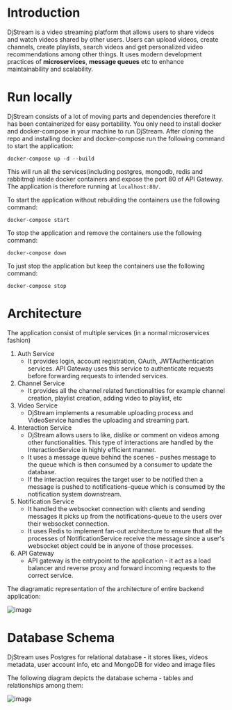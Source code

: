 # Introduction
DjStream is a video streaming platform that allows users to share videos and watch videos shared by other users. Users can upload videos, create channels, create playlists, search videos and get personalized video recommendations among other things. It uses modern development practices of **microservices**, **message queues** etc to enhance maintainability and scalability.

# Run locally
DjStream consists of a lot of moving parts and dependencies therefore it has been containerized for easy portability. You only need to install docker and docker-compose in your machine to run DjStream. 
After cloning the repo and installing docker and docker-compose run the following command to start the application: 
```
docker-compose up -d --build
```
This will run all the services(including postgres, mongodb, redis and rabbitmq) inside docker containers and expose the port 80 of API Gateway. The application is therefore running at ```localhost:80/```.

To start the application without rebuilding the containers use the following command:
```
docker-compose start
```
To stop the application and remove the containers use the following command:
```
docker-compose down
```
To just stop the application but keep the containers use the following command:
```
docker-compose stop
```

# Architecture

The application consist of multiple services (in a normal microservices fashion)
1. Auth Service
   - It provides login, account registration, OAuth, JWTAuthentication services. API Gateway uses this service to authenticate requests before forwarding requests to intended services.
2. Channel Service
   - It provides all the channel related functionalities for example channel creation, playlist creation, adding video to playlist, etc
3. Video Service
   - DjStream implements a resumable uploading process and VideoService handles the uploading and streaming part.
4. Interaction Service
   - DjStream allows users to like, dislike or comment on videos among other functionalities. This type of interactions are handled by the InteractionService in highly efficient manner.
   - It uses a message queue behind the scenes - pushes message to the queue which is then consumed by a consumer to update the database.
   - If the interaction requires the target user to be notified then a message is pushed to notifications-queue which is consumed by the notification system downstream.
5. Notification Service
   - It handled the websocket connection with clients and sending messages it picks up from the notifications-queue to the users over their websocket connection.
   - It uses Redis to implement fan-out architecture to ensure that all the processes of NotificationService receive the message since a user's websocket object could be in anyone of those processes.
6. API Gateway
   - API gateway is the entrypoint to the application - it act as a load balancer and reverse proxy and forward incoming requests to the correct service.
  
The diagramatic representation of the architecture of entire backend application:  

![image](https://github.com/user-attachments/assets/b1729eac-dc84-4821-a69a-4afc9949d80b)

# Database Schema 
DjStream uses Postgres for relational database - it stores likes, videos metadata, user account info, etc and MongoDB for video and image files

The following diagram depicts the database schema - tables and relationships among them:
 
![image](https://github.com/user-attachments/assets/94f7a738-2577-471b-8e3a-45bbeaa9b4e9)
